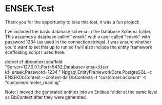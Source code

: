 # ENSEK.Test

Thank you for the opportunity to take this test, it was a fun project!

I've included the basic database schema in the Database Schema folder. This assumes a database called "ensek" with a user called "ensek" with password 1234 
(as used in the connectionstrings). I was unsure whether you'd want to set this up to run so I will also include the entity framework scaffolding script I used here:

dotnet ef dbcontext scaffold "Server=127.0.0.1;Port=5432;Database=ensek;User Id=ensek;Password=1234;" Npgsql.EntityFrameworkCore.PostgreSQL -c ENSEKDbContext --context-dir DbContexts -t "customers.account" -t "customers.meter_reading"

Note: I moved the generated entities into an Entities folder at the same level as DbContext after they were generated.
